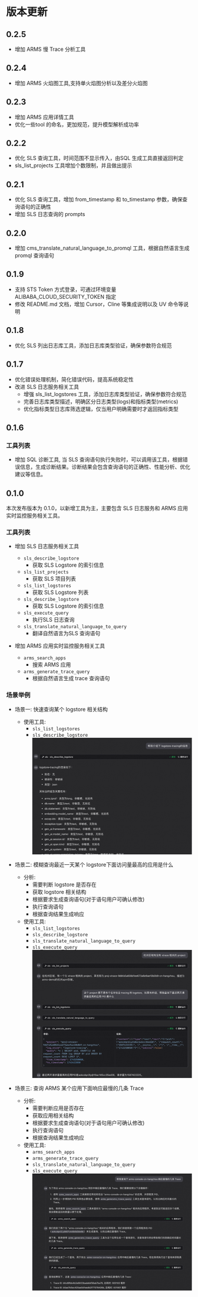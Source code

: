 # 版本更新

## 0.2.5
- 增加 ARMS 慢 Trace 分析工具

## 0.2.4
- 增加 ARMS 火焰图工具,支持单火焰图分析以及差分火焰图

## 0.2.3
- 增加 ARMS 应用详情工具
- 优化一些tool 的命名，更加规范，提升模型解析成功率

## 0.2.2
- 优化 SLS 查询工具，时间范围不显示传入，由SQL 生成工具直接返回判定
- sls_list_projects 工具增加个数限制，并且做出提示

## 0.2.1
- 优化 SLS 查询工具，增加 from_timestamp 和 to_timestamp 参数，确保查询语句的正确性
- 增加 SLS 日志查询的 prompts

## 0.2.0
- 增加 cms_translate_natural_language_to_promql 工具，根据自然语言生成 promql 查询语句

## 0.1.9
- 支持 STS Token 方式登录，可通过环境变量ALIBABA_CLOUD_SECURITY_TOKEN 指定
- 修改 README.md 文档，增加 Cursor，Cline 等集成说明以及 UV 命令等说明

## 0.1.8
- 优化 SLS 列出日志库工具，添加日志库类型验证，确保参数符合规范


## 0.1.7
- 优化错误处理机制，简化错误代码，提高系统稳定性
- 改进 SLS 日志服务相关工具
    - 增强 sls_list_logstores 工具，添加日志库类型验证，确保参数符合规范
    - 完善日志库类型描述，明确区分日志类型(logs)和指标类型(metrics)
    - 优化指标类型日志库筛选逻辑，仅当用户明确需要时才返回指标类型

## 0.1.6
### 工具列表
- 增加 SQL 诊断工具, 当 SLS 查询语句执行失败时，可以调用该工具，根据错误信息，生成诊断结果。诊断结果会包含查询语句的正确性、性能分析、优化建议等信息。


## 0.1.0
本次发布版本为 0.1.0，以新增工具为主，主要包含 SLS 日志服务和 ARMS 应用实时监控服务相关工具。


### 工具列表

- 增加 SLS 日志服务相关工具
    - `sls_describe_logstore`
        - 获取 SLS Logstore 的索引信息
    - `sls_list_projects`
        - 获取 SLS 项目列表
    - `sls_list_logstores`
        - 获取 SLS Logstore 列表
    - `sls_describe_logstore`
        - 获取 SLS Logstore 的索引信息
    - `sls_execute_query`
        - 执行SLS 日志查询
    - `sls_translate_natural_language_to_query`
        - 翻译自然语言为SLS 查询语句

- 增加 ARMS 应用实时监控服务相关工具
    - `arms_search_apps`
        - 搜索 ARMS 应用
    - `arms_generate_trace_query`
        - 根据自然语言生成 trace 查询语句

### 场景举例

- 场景一: 快速查询某个 logstore 相关结构
    - 使用工具:
        - `sls_list_logstores`
        - `sls_describe_logstore`
    ![image](./images/search_log_store.png)


- 场景二: 模糊查询最近一天某个 logstore下面访问量最高的应用是什么
    - 分析:
        - 需要判断 logstore 是否存在
        - 获取 logstore 相关结构
        - 根据要求生成查询语句(对于语句用户可确认修改)
        - 执行查询语句
        - 根据查询结果生成响应
    - 使用工具:
        - `sls_list_logstores`
        - `sls_describe_logstore`
        - `sls_translate_natural_language_to_query`
        - `sls_execute_query`
    ![image](./images/fuzzy_search_and_get_logs.png)

    
- 场景三: 查询 ARMS 某个应用下面响应最慢的几条 Trace
    - 分析:
        - 需要判断应用是否存在
        - 获取应用相关结构
        - 根据要求生成查询语句(对于语句用户可确认修改)
        - 执行查询语句
        - 根据查询结果生成响应
    - 使用工具:
        - `arms_search_apps`
        - `arms_generate_trace_query`
        - `sls_translate_natural_language_to_query`
        - `sls_execute_query`
    ![image](./images/find_slowest_trace.png)

